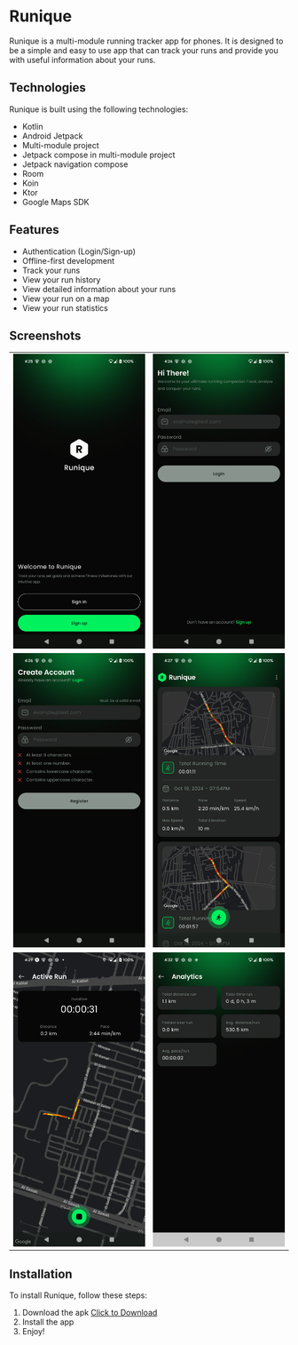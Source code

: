 # Runique

Runique is a multi-module running tracker app for phones. It is designed to be a simple and easy to
use app that can track your runs and provide you with useful information about your runs.

## Technologies

Runique is built using the following technologies:

- Kotlin
- Android Jetpack
- Multi-module project
- Jetpack compose in multi-module project
- Jetpack navigation compose
- Room
- Koin
- Ktor
- Google Maps SDK

## Features

- Authentication (Login/Sign-up)
- Offline-first development
- Track your runs
- View your run history
- View detailed information about your runs
- View your run on a map
- View your run statistics

## Screenshots

<table>
  <tr>
    <td>
      <img src="intro.png" alt="Intro" width="500"/>
    </td>
    <td>
      <img src="login.png" alt="Login" width="500"/>
    </td>
  </tr>

  <tr>
    <td>
      <img src="sign-up.png" alt="Sign up" width="500"/>
    </td>
    <td>
      <img src="run_overview.png" alt="Run Overview" width="500"/>
    </td>
  </tr>

 <tr>
    <td>
      <img src="run.png" alt="Run" width="500"/>
    </td>
    <td>
      <img src="analytics.png" alt="Analytics" width="500"/>
    </td>
  </tr>

</table>

## Installation

To install Runique, follow these steps:

1. Download the apk <a href="analytics_feature-debug.apk" download>Click to Download</a>
2. Install the app
3. Enjoy!

